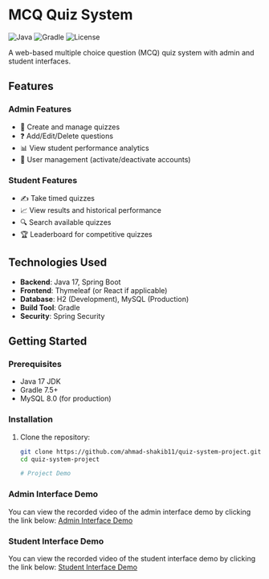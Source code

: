 ﻿# MCQ Quiz System

![Java](https://img.shields.io/badge/Java-17-blue)
![Gradle](https://img.shields.io/badge/Gradle-7.5-green)
![License](https://img.shields.io/badge/License-MIT-orange)

A web-based multiple choice question (MCQ) quiz system with admin and student interfaces.

## Features

### Admin Features
- 📝 Create and manage quizzes
- ❓ Add/Edit/Delete questions
- 📊 View student performance analytics
- 🔐 User management (activate/deactivate accounts)

### Student Features
- ✍️ Take timed quizzes
- 📈 View results and historical performance
- 🔍 Search available quizzes
- 🏆 Leaderboard for competitive quizzes

## Technologies Used
- **Backend**: Java 17, Spring Boot
- **Frontend**: Thymeleaf (or React if applicable)
- **Database**: H2 (Development), MySQL (Production)
- **Build Tool**: Gradle
- **Security**: Spring Security

## Getting Started

### Prerequisites
- Java 17 JDK
- Gradle 7.5+
- MySQL 8.0 (for production)

### Installation
1. Clone the repository:
   ```bash
   git clone https://github.com/ahmad-shakib11/quiz-system-project.git
   cd quiz-system-project

   # Project Demo

### Admin Interface Demo
You can view the recorded video of the admin interface demo by clicking the link below:
[Admin Interface Demo](https://drive.google.com/file/d/1PtHFyB69j_07AUcuOkQCD5HSiMgMc61F/view?usp=sharing)

### Student Interface Demo
You can view the recorded video of the student interface demo by clicking the link below:
[Student Interface Demo](https://drive.google.com/file/d/1gsmmo-LRtYJArlKyusyaook17vX2GW5s/view?usp=sharing)

